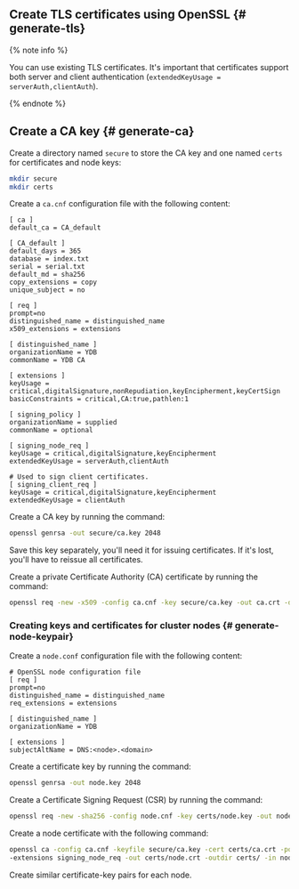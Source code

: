 ## Create TLS certificates using OpenSSL {# generate-tls}

{% note info %}

You can use existing TLS certificates. It's important that certificates support both server and client authentication (`extendedKeyUsage = serverAuth,clientAuth`).

{% endnote %}

## Create a CA key {# generate-ca}

Create a directory named `secure` to store the CA key and one named `certs` for certificates and node keys:

```bash
mkdir secure
mkdir certs
```

Create a `ca.cnf` configuration file with the following content:

```text
[ ca ]
default_ca = CA_default

[ CA_default ]
default_days = 365
database = index.txt
serial = serial.txt
default_md = sha256
copy_extensions = copy
unique_subject = no

[ req ]
prompt=no
distinguished_name = distinguished_name
x509_extensions = extensions

[ distinguished_name ]
organizationName = YDB
commonName = YDB CA

[ extensions ]
keyUsage = critical,digitalSignature,nonRepudiation,keyEncipherment,keyCertSign
basicConstraints = critical,CA:true,pathlen:1

[ signing_policy ]
organizationName = supplied
commonName = optional

[ signing_node_req ]
keyUsage = critical,digitalSignature,keyEncipherment
extendedKeyUsage = serverAuth,clientAuth

# Used to sign client certificates.
[ signing_client_req ]
keyUsage = critical,digitalSignature,keyEncipherment
extendedKeyUsage = clientAuth
```

Create a CA key by running the command:

```bash
openssl genrsa -out secure/ca.key 2048
```

Save this key separately, you'll need it for issuing certificates. If it's lost, you'll have to reissue all certificates.

Create a private Certificate Authority (CA) certificate by running the command:

```bash
openssl req -new -x509 -config ca.cnf -key secure/ca.key -out ca.crt -days 365 -batch
```

### Creating keys and certificates for cluster nodes {# generate-node-keypair}

Create a `node.conf` configuration file with the following content:

```text
# OpenSSL node configuration file
[ req ]
prompt=no
distinguished_name = distinguished_name
req_extensions = extensions

[ distinguished_name ]
organizationName = YDB

[ extensions ]
subjectAltName = DNS:<node>.<domain>
```

Create a certificate key by running the command:

```bash
openssl genrsa -out node.key 2048
```

Create a Certificate Signing Request (CSR) by running the command:

```bash
openssl req -new -sha256 -config node.cnf -key certs/node.key -out node.csr -batch
```

Create a node certificate with the following command:

```bash
openssl ca -config ca.cnf -keyfile secure/ca.key -cert certs/ca.crt -policy signing_policy \
-extensions signing_node_req -out certs/node.crt -outdir certs/ -in node.csr -batch
```

Create similar certificate-key pairs for each node.

